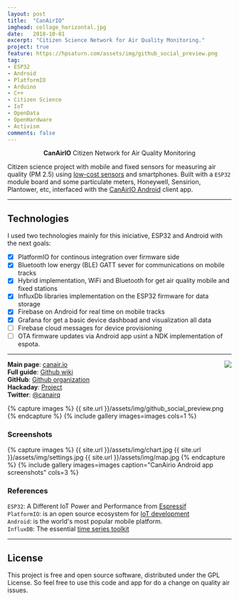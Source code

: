 ```yaml
---
layout: post
title:  "CanAirIO"
imghead: collage_horizontal.jpg
date:   2018-10-01
excerpt: "Citizen Science Network for Air Quality Monitoring."
project: true
feature: https://hpsaturn.com/assets/img/github_social_preview.png
tag:
- ESP32
- Android
- PlatformIO
- Arduino
- C++
- Citizen Science
- IoT
- OpenData
- OpenHardware
- Activism
comments: false
---
```

   
<center><b>CanAirIO</b> Citizen Network for Air Quality Monitoring</center>

Citizen science project with mobile and fixed sensors for measuring air quality (PM 2.5) using [low-cost sensors](https://github.com/kike-canaries/canairio_firmware) and smartphones. Built with a `ESP32` module board and some particulate meters, Honeywell, Sensirion, Plantower, etc, interfaced with the [CanAirIO Android](https://github.com/kike-canaries/canairio_android) client app.

---

## Technologies

I used two technologies mainly for this iniciative, ESP32 and Android with the next goals:

- [x] PlatformIO for continous integration over firmware side
- [x] Bluetooth low energy (BLE) GATT sever for communications on mobile tracks
- [x] Hybrid implementation, WiFi and Bluetooth for get air quality mobile and fixed stations
- [x] InfluxDb libraries implementation on the ESP32 firmware for data storage
- [x] Firebase on Android for real time on mobile tracks
- [x] Grafana for get a basic device dashboad and visualization all data
- [ ] Firebase cloud messages for device provisioning
- [ ] OTA firmware updates via Android app usint a NDK implementation of espota.

---

<a href="https://play.google.com/store/apps/details?id=hpsaturn.pollutionreporter" target="_blank"><img src="{{ site.url }}/assets/img/gplayicon.png" align="right"></a>

**Main page**: [canair.io](https://canair.io)  
**Full guide**: [Github wiki](https://github.com/kike-canaries/esp32-hpma115s0/wiki/)  
**GitHub**: [Github organization](https://github.com/kike-canaries)  
**Hackaday**: [Project](https://hackaday.io/project/167714-canairio-airquality-network)  
**Twitter**: [@canairq](https://twitter.com/canairq)  

{% capture images %}
  {{ site.url }}/assets/img/github_social_preview.png
{% endcapture %}
{% include gallery images=images cols=1 %}

### Screenshots

{% capture images %}
  {{ site.url }}/assets/img/chart.jpg
  {{ site.url }}/assets/img/settings.jpg
  {{ site.url }}/assets/img/map.jpg
{% endcapture %}
{% include gallery images=images caption="CanAirio Android app screenshots" cols=3 %}


### References

`ESP32`: A Different IoT Power and Performance from [Espressif](https://www.espressif.com/en/products/hardware/esp32/overview) <br/>
`PlatformIO`: is an open source ecosystem for [IoT development](https://platformio.org/) <br/>
`Android`: is the world's most popular mobile platform. <br/>
`InfluxDB`: The essential [time series toolkit](https://www.influxdata.com/products/) <br/>

---

## License

This project is free and open source software, distributed under the GPL License. So feel free to use this code and app for do a change on quality air issues.
